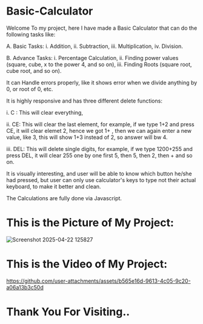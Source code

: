 # Basic-Calculator
Welcome To my project, here I have made a Basic Calculator that can do the following tasks like:

A. Basic Tasks: i. Addition,  ii. Subtraction,  iii. Multiplication,   iv. Division.

B. Advance Tasks: i. Percentage Calculation,   ii. Finding power values (square, cube, x to the power 4, and so on),   iii. Finding Roots (square root, cube root, and so on).


It can Handle errors properly, like it shows error when we divide anything by 0, or root of 0, etc. 


It is highly responsive and has three different delete functions:

i. C : This will clear everything,

ii. CE: This will clear the last element, for example, if we type 1+2 and press CE, it will clear elemet 2, hence we got 1+ , then we can again enter a new value, like 3, this will show 1+3 instead of 2, so answer will bw 4.

iii. DEL: This will delete single digits, for example,  if we type 1200+255 and press DEL, it will clear 255 one by one first 5, then 5, then 2, then + and so on.


It is visually interesting, and user will be able to know which button he/she had pressed, but user can only use calculator's keys to type not their actual keyboard, to make it better and clean.

The Calculations are fully done via Javascript.


# This is the Picture of My Project:

![Screenshot 2025-04-22 125827](https://github.com/user-attachments/assets/5d8a018c-ad56-4acf-a117-4f6875d06cd4)

# This is the Video of My Project:

https://github.com/user-attachments/assets/b565e16d-9613-4c05-9c20-a06a13b3c50d

# Thank You For Visiting..
